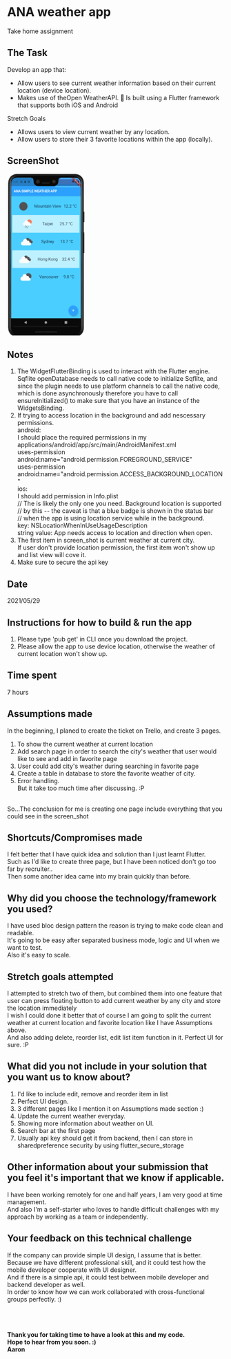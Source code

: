 # ANA weather app
Take home assignment

## The Task
Develop an app that:
   * Allow users to see current weather information based on their current location (device location).
   * Makes use of theOpen WeatherAPI.  Is built using a Flutter framework that supports both iOS and Android

Stretch Goals
   * Allows users to view current weather by any location.
   * Allow users to store their 3 favorite locations within the app (locally).

## ScreenShot
   <img src="https://github.com/Aaron2464/ana_weather/blob/master/screen_shot/homepage.png"  width="180" height="374"> &emsp;&emsp;

## Notes
   1. The WidgetFlutterBinding is used to interact with the Flutter engine. Sqflite openDatabase needs to call native code to initialize Sqflite,
      and since the plugin needs to use platform channels to call the native code, which is done asynchronously therefore you have to call ensureInitialized()
      to make sure that you have an instance of the WidgetsBinding.<br />
   2. If trying to access location in the background and add nescessary permissions.<br />
       android:<br />
           I should place the required permissions in my applications/android/app/src/main/AndroidManifest.xml<br />
           uses-permission android:name="android.permission.FOREGROUND_SERVICE"<br />
           uses-permission android:name="android.permission.ACCESS_BACKGROUND_LOCATION"<br />
        ios:<br />
           I should add permission in Info.plist<br />
           // The is likely the only one you need. Background location is supported<br />
           // by this -- the caveat is that a blue badge is shown in the status bar<br />
           // when the app is using location service while in the background.<br />
           key: NSLocationWhenInUseUsageDescription<br />
           string value: App needs access to location and direction when open. <br />
   3. The first item in screen_shot is current weather at current city.<br />
      If user don't provide location permission, the first item won't show up and list view will cove it.<br />
   4. Make sure to secure the api key

## Date
   2021/05/29

## Instructions for how to build & run the app
   1. Please type 'pub get' in CLI once you download the project.
   2. Please allow the app to use device location, otherwise the weather of current location won't show up.

## Time spent
   7 hours

## Assumptions made
   In the beginning, I planed to create the ticket on Trello, and create 3 pages.<br />
   1. To show the current weather at current location
   2. Add search page in order to search the city's weather that user would like to see and add in favorite page
   3. User could add city's weather during searching in favorite page
   4. Create a table in database to store the favorite weather of city.
   5. Error handling.<br />
      But it take too much time after discussing. :P<br />
   <br />
   So...The conclusion for me is creating one page include everything that you could see in the screen_shot<br />

## Shortcuts/Compromises made
   I felt better that I have quick idea and solution than I just learnt Flutter.<br />
   Such as I'd like to create three page, but I have been noticed don't go too far by recruiter..<br />
   Then some another idea came into my brain quickly than before.<br />

## Why did you choose the technology/framework you used?
   I have used bloc design pattern the reason is trying to make code clean and readable.<br />
   It's going to be easy after separated business mode, logic and UI when we want to test.<br />
   Also it's easy to scale.<br />

## Stretch goals attempted
   I attempted to stretch two of them, but combined them into one feature that user can press floating button to add current weather by any city and store the location immediately<br />
   I wish I could done it better that of course I am going to split the current weather at current location and favorite location like I have Assumptions above.<br />
   And also adding delete, reorder list, edit list item function in it. Perfect UI for sure. :P<br />

## What did you not include in your solution that you want us to know about?
   1. I'd like to include edit, remove and reorder item in list
   2. Perfect UI design.
   3. 3 different pages like I mention it on Assumptions made section :)
   4. Update the current weather everyday.
   5. Showing more information about weather on UI.
   6. Search bar at the first page
   7. Usually api key should get it from backend, then I can store in sharedpreference security by using flutter_secure_storage 

## Other information about your submission that you feel it's important that we know if applicable.
   I have been working remotely for one and half years, I am very good at time management.<br />
   And also I'm a self-starter who loves to handle difficult challenges with my approach by working as a team or independently.<br />

## Your feedback on this technical challenge
   If the company can provide simple UI design, I assume that is better.<br />
   Because we have different professional skill, and it could test how the mobile developer cooperate with UI designer.<br />
   And if there is a simple api, it could test between mobile developer and backend developer as well.<br />
   In order to know how we can work collaborated with cross-functional groups perfectly. :)<br />
   <br /><br /><br />


   **Thank you for taking time to have a look at this and my code.**<br />
   **Hope to hear from you soon. :)**<br />
   **Aaron**<br />
